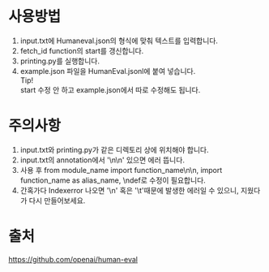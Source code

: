 # 사용방법  
1. input.txt에 Humaneval.json의 형식에 맞춰 텍스트를 입력합니다.  
2. fetch_id function의 start를 갱신합니다.  
3. printing.py를 실행합니다.  
4. example.json 파일을 HumanEval.jsonl에 붙여 넣습니다.  
Tip!  
start 수정 안 하고 example.json에서 따로 수정해도 됩니다. 
# 주의사항  
1. input.txt와 printing.py가 같은 디렉토리 상에 위치해야 합니다.  
2. input.txt의 annotation에서 '\n\n' 있으면 에러 뜹니다.  
3. 사용 후 from module_name import function_name\n\n, import function_name as alias_name, \ndef로 수정이 필요합니다.  
4. 간혹가다 Indexerror 나오면 '\n' 혹은 '\t'때문에 발생한 에러일 수 있으니, 지웠다가 다시 만들어보세요.
# 출처
https://github.com/openai/human-eval
